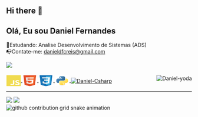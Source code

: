 ## Hi there 👋

## Olá, Eu sou Daniel Fernandes 

🌱Estudando: Analise Desenvolvimento de Sistemas (ADS)</br>
📭Contate-me: danieldfcreis@gmail.com

<div>
  <a href="https://https://github.com/Dfcreis">
  <img height="180em" src="https://github-readme-stats.vercel.app/api?username=Daniel&show_icons=true&theme=dark&include_all_commits=true&count_private=true"/>
  
</div>

<div style="display: inline_block"><br>
  <img align="center" alt="Daniel-Js" height="30" width="40" src="https://raw.githubusercontent.com/devicons/devicon/master/icons/javascript/javascript-plain.svg">
  <img align="center" alt="Daniel-HTML" height="30" width="40" src="https://raw.githubusercontent.com/devicons/devicon/master/icons/html5/html5-original.svg">
  <img align="center" alt="Daniel-CSS" height="30" width="40" src="https://raw.githubusercontent.com/devicons/devicon/master/icons/css3/css3-original.svg">
  <img align="center" alt="Daniel-Python" height="30" width="40" src="https://raw.githubusercontent.com/devicons/devicon/master/icons/python/python-original.svg">
  <img align="center" alt="Daniel-Csharp" height="30" width="40" src="https://cdn.jsdelivr.net/gh/devicons/devicon@latest/icons/java/java-original.svg">
  <img align="right" alt="Daniel-yoda" src="https://cdn.discordapp.com/attachments/795358919417397249/825430589581688872/hi.gif">
</div>
 <hr>
<div>
  <a href="https://www.instagram.com/dfcreis/" target="_blank"><img src="https://img.shields.io/badge/-Instagram-%23E4405F?style=for-the-badge&logo=instagram&logoColor=white" target="_blank"></a>
  <a href="https://www.linkedin.com/in/daniel-fernandes-b27947380/" target="_blank"><img src="https://img.shields.io/badge/-LinkedIn-%230077B5?style=for-the-badge&logo=linkedin&logoColor=white" target="_blank"></a>
</div>
<picture align="center">
  <source media="(prefers-color-scheme: dark)" srcset="https://raw.githubusercontent.com/Dfcreis/Daniel/output/github-contribution-grid-snake-dark.svg">
  <source media="(prefers-color-scheme: light)" srcset="https://raw.githubusercontent.com/Dfcreis/Daniel/output/github-contribution-grid-snake-dark.svg">
  <img align="center" alt="github contribution grid snake animation" src="https://raw.githubusercontent.com/Dfcreis//Daniela/output/github-contribution-grid-snake.svg">
</picture>
